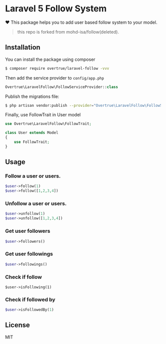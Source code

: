 # Laravel 5 Follow System

:heart: This package helps you to add user based follow system to your model.

> this repo is forked from mohd-isa/follow(deleted).

## Installation

You can install the package using composer

```sh
$ composer require overtrue/laravel-follow -vvv
```

Then add the service provider to `config/app.php`

```php
Overtrue\LaravelFollow\FollowServiceProvider::class
```

Publish the migrations file:

```sh
$ php artisan vendor:publish --provider="Overtrue\LaravelFollow\FollowServiceProvider" --tag="migrations"
```

Finally, use FollowTrait in User model

```php
use Overtrue\LaravelFollow\FollowTrait;

class User extends Model
{
    use FollowTrait;
}
```

## Usage

### Follow a user or users.

```php
$user->follow(1)
$user->follow([1,2,3,4])
```

### Unfollow a user or users.

```php
$user->unfollow(1)
$user->unfollow([1,2,3,4])
```

### Get user followers

```php
$user->followers()
```

### Get user followings

```php
$user->followings()
```

### Check if follow
```
$user->isFollowing(1)
```

### Check if followed by

```php
$user->isFollowedBy(1)
```

## License

MIT
